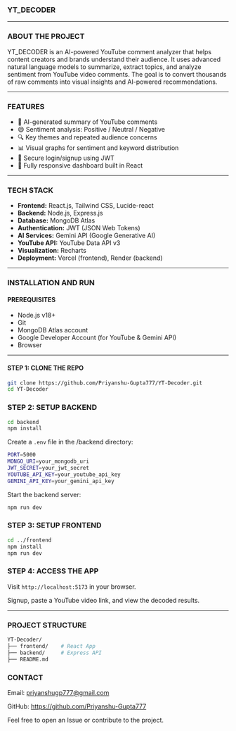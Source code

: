### YT_DECODER

---

### ABOUT THE PROJECT

YT_DECODER is an AI-powered YouTube comment analyzer that helps content creators and brands understand their audience. It uses advanced natural language models to summarize, extract topics, and analyze sentiment from YouTube video comments. The goal is to convert thousands of raw comments into visual insights and AI-powered recommendations.

---

### FEATURES

- 🧠 AI-generated summary of YouTube comments
- 😄 Sentiment analysis: Positive / Neutral / Negative
- 🔍 Key themes and repeated audience concerns
- 📊 Visual graphs for sentiment and keyword distribution
- 🔐 Secure login/signup using JWT
- 📱 Fully responsive dashboard built in React

---

### TECH STACK

- **Frontend:** React.js, Tailwind CSS, Lucide-react
- **Backend:** Node.js, Express.js
- **Database:** MongoDB Atlas
- **Authentication:** JWT (JSON Web Tokens)
- **AI Services:** Gemini API (Google Generative AI)
- **YouTube API:** YouTube Data API v3
- **Visualization:** Recharts
- **Deployment:** Vercel (frontend), Render (backend)

---

### INSTALLATION AND RUN

#### PREREQUISITES

- Node.js v18+
- Git
- MongoDB Atlas account
- Google Developer Account (for YouTube & Gemini API)
- Browser

---

#### STEP 1: CLONE THE REPO

```bash
git clone https://github.com/Priyanshu-Gupta777/YT-Decoder.git
cd YT-Decoder
```

### STEP 2: SETUP BACKEND

```bash
cd backend
npm install
```

Create a `.env` file in the /backend directory:

```bash
PORT=5000
MONGO_URI=your_mongodb_uri
JWT_SECRET=your_jwt_secret
YOUTUBE_API_KEY=your_youtube_api_key
GEMINI_API_KEY=your_gemini_api_key
```

Start the backend server:
```bash
npm run dev
```

### STEP 3: SETUP FRONTEND
```bash
cd ../frontend
npm install
npm run dev
```

### STEP 4: ACCESS THE APP

Visit `http://localhost:5173` in your browser.

Signup, paste a YouTube video link, and view the decoded results.

---

### PROJECT STRUCTURE
```bash
YT-Decoder/
├── frontend/    # React App
├── backend/     # Express API
├── README.md
```

### CONTACT
Email: priyanshugp777@gmail.com

GitHub: https://github.com/Priyanshu-Gupta777

Feel free to open an Issue or contribute to the project.
